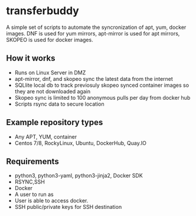 # transferbuddy

A simple set of scripts to automate the syncronization of apt, yum, docker images.
DNF is used for yum mirrors, apt-mirror is used for apt mirrors, SKOPEO is used for docker images.

## How it works

- Runs on Linux Server in DMZ
- apt-mirror, dnf, and skopeo sync the latest data from the internet
- SQLlite local db to track previosuly skopeo synced container images so they are not downloaded again
- Skopeo sync is limited to 100 anonymous pulls per day from docker hub
- Scripts rsync data to secure location


## Example repository types
- Any APT, YUM, container
- Centos 7/8, RockyLinux, Ubuntu, DockerHub, Quay.IO

## Requirements

- python3, python3-yaml, python3-jinja2, Docker SDK
- RSYNC,SSH
- Docker
- A user to run as
- User is able to access docker.
- SSH public/private keys for SSH destination
